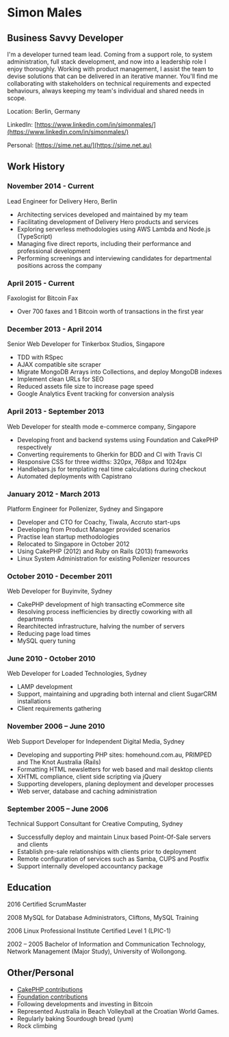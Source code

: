 Simon Males
===========

Business Savvy Developer
------------------------
I'm a developer turned team lead. Coming from a support role, to system administration, full stack development, and now into a leadership role I enjoy thoroughly. Working with product management, I assist the team to devise solutions that can be delivered in an iterative manner. You'll find me collaborating with stakeholders on technical requirements and expected behaviours, always keeping my team's individual and shared needs in scope.

Location: Berlin, Germany

LinkedIn: [https://www.linkedin.com/in/simonmales/](https://www.linkedin.com/in/simonmales/)

Personal: [https://sime.net.au/](https://sime.net.au)

Work History
------------

### November 2014 - Current
Lead Engineer for Delivery Hero, Berlin

* Architecting services developed and maintained by my team
* Facilitating development of Delivery Hero products and services
* Exploring serverless methodologies using AWS Lambda and Node.js (TypeScript)
* Managing five direct reports, including their performance and professional development
* Performing screenings and interviewing candidates for departmental positions across the company

### April 2015 - Current
Faxologist for Bitcoin Fax

* Over 700 faxes and 1 Bitcoin worth of transactions in the first year

### December 2013 - April 2014
Senior Web Developer for Tinkerbox Studios, Singapore

* TDD with RSpec
* AJAX compatible site scraper
* Migrate MongoDB Arrays into Collections, and deploy MongoDB indexes
* Implement clean URLs for SEO
* Reduced assets file size to increase page speed
* Google Analytics Event tracking for conversion analysis

### April 2013 - September 2013
Web Developer for stealth mode e-commerce company, Singapore

* Developing front and backend systems using Foundation and CakePHP respectively
* Converting requirements to Gherkin for BDD and CI with Travis CI
* Responsive CSS for three widths: 320px, 768px and 1024px
* Handlebars.js for templating real time calculations during checkout
* Automated deployments with Capistrano

### January 2012 - March 2013
Platform Engineer for Pollenizer, Sydney and Singapore

* Developer and CTO for Coachy, Tiwala, Accruto start-ups
* Developing from Product Manager provided scenarios
* Practise lean startup methodologies
* Relocated to Singapore in October 2012
* Using CakePHP (2012) and Ruby on Rails (2013) frameworks
* Linux System Administration for existing Pollenizer resources

### October 2010 - December 2011
Web Developer for Buyinvite, Sydney

* CakePHP development of high transacting eCommerce site
* Resolving process inefficiencies by directly coworking with all departments
* Rearchitected infrastructure, halving the number of servers
* Reducing page load times
* MySQL query tuning

### June 2010 - October 2010
Web Developer for Loaded Technologies, Sydney

* LAMP development
* Support, maintaining and upgrading both internal and client SugarCRM installations
* Client requirements gathering

### November 2006 – June 2010
Web Support Developer for Independent Digital Media, Sydney

* Developing and supporting PHP sites: homehound.com.au, PRIMPED and The Knot Australia (Rails)
* Formatting HTML newsletters for web based and mail desktop clients
* XHTML compliance, client side scripting via jQuery
* Supporting developers, planing deployment and developer processes
* Web server, database and caching administration

### September 2005 – June 2006
Technical Support Consultant for Creative Computing, Sydney

* Successfully deploy and maintain Linux based Point-Of-Sale servers and clients
* Establish pre-sale relationships with clients prior to deployment
* Remote configuration of services such as Samba, CUPS and Postfix
* Support internally developed accountancy package

Education
---------
2016
Certified ScrumMaster

2008
MySQL for Database Administrators, Cliftons, MySQL Training

2006
Linux Professional Institute Certified Level 1 (LPIC-1)

2002 – 2005
Bachelor of Information and Communication Technology, Network Management (Major Study), University of Wollongong.


Other/Personal
--------------
* [CakePHP contributions](https://github.com/cakephp/cakephp/commits/master?author=sime)
* [Foundation contributions](https://github.com/zurb/foundation/commits/master?author=sime)
* Following developments and investing in Bitcoin
* Represented Australia in Beach Volleyball at the Croatian World Games.
* Regularly baking Sourdough bread (yum)
* Rock climbing
